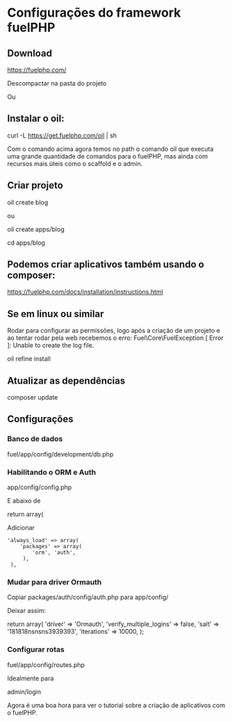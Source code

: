 # Configurações do framework fuelPHP

## Download
https://fuelphp.com/

Descompactar na pasta do projeto

Ou

## Instalar o oil:
curl -L https://get.fuelphp.com/oil | sh

Com o comando acima agora temos no path o comando oil que executa uma grande quantidade de comandos para o fuelPHP, mas ainda com recursos mais úteis como o scaffold e o admin.

## Criar projeto
oil create blog

ou

oil create apps/blog

cd apps/blog

## Podemos criar aplicativos também usando o composer:
https://fuelphp.com/docs/installation/instructions.html

## Se em linux ou similar
Rodar para configurar as permissões, logo após a criação de um projeto e ao tentar rodar pela web recebemos o erro:
Fuel\Core\FuelException [ Error ]:
Unable to create the log file.

oil refine install

## Atualizar as dependências
composer update

## Configurações

### Banco de dados
fuel/app/config/development/db.php

### Habilitando o ORM e Auth
app/config/config.php

E abaixo de

return array(

Adicionar

    'always_load' => array(
        'packages' => array(
            'orm', 'auth',
         ),
     ),

### Mudar para driver Ormauth

Copiar packages/auth/config/auth.php para app/config/

Deixar assim:

return array(
    'driver'                 => 'Ormauth',
    'verify_multiple_logins' => false,
    'salt'                   => '181818nsnsns3939393',
    'iterations'             => 10000,
);

### Configurar rotas

fuel/app/config/routes.php

Idealmente para

admin/login

Agora é uma boa hora para ver o tutorial sobre a criação de aplicativos com o fuelPHP.

